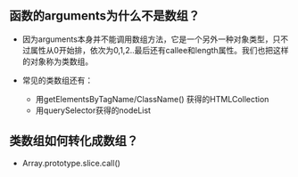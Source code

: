 ## 函数的arguments为什么不是数组？

- 因为arguments本身并不能调用数组方法，它是一个另外一种对象类型，只不过属性从0开始排，依次为0,1,2..最后还有callee和length属性。我们也把这样的对象称为类数组。

- 常见的类数组还有：
  - 用getElementsByTagName/ClassName() 获得的HTMLCollection
  - 用querySelector获得的nodeList

## 类数组如何转化成数组？

- Array.prototype.slice.call()